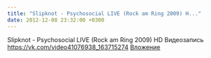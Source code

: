 ```yaml
---
title: "Slipknot - Psychosocial LIVE (Rock am Ring 2009) H..."
date: 2012-12-08 23:32:00 +0300
---
```


Slipknot - Psychosocial LIVE (Rock am Ring 2009) HD
Видеозапись
<a class="vk-attach" href="https://vk.com/video41076938_163715274">https://vk.com/video41076938_163715274</a>
<a class="vk-attach" href="https://vk.com/video41076938_163715274">Вложение</a>
